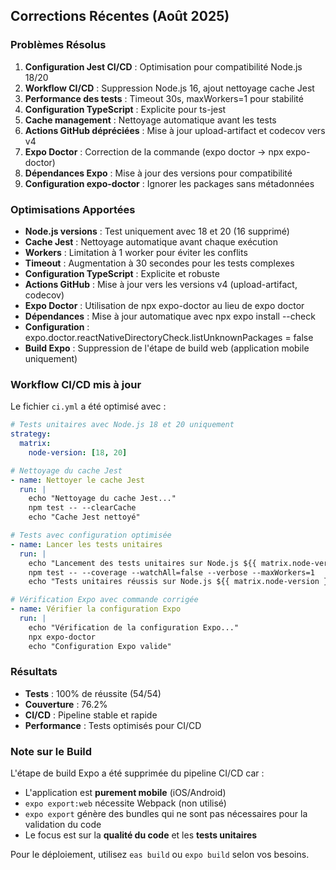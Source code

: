 ## Corrections Récentes (Août 2025)

### Problèmes Résolus

1. **Configuration Jest CI/CD** : Optimisation pour compatibilité Node.js 18/20
2. **Workflow CI/CD** : Suppression Node.js 16, ajout nettoyage cache Jest
3. **Performance des tests** : Timeout 30s, maxWorkers=1 pour stabilité
4. **Configuration TypeScript** : Explicite pour ts-jest
5. **Cache management** : Nettoyage automatique avant les tests
6. **Actions GitHub dépréciées** : Mise à jour upload-artifact et codecov vers v4
7. **Expo Doctor** : Correction de la commande (expo doctor → npx expo-doctor)
8. **Dépendances Expo** : Mise à jour des versions pour compatibilité
9. **Configuration expo-doctor** : Ignorer les packages sans métadonnées

### Optimisations Apportées

- **Node.js versions** : Test uniquement avec 18 et 20 (16 supprimé)
- **Cache Jest** : Nettoyage automatique avant chaque exécution
- **Workers** : Limitation à 1 worker pour éviter les conflits
- **Timeout** : Augmentation à 30 secondes pour les tests complexes
- **Configuration TypeScript** : Explicite et robuste
- **Actions GitHub** : Mise à jour vers les versions v4 (upload-artifact, codecov)
- **Expo Doctor** : Utilisation de npx expo-doctor au lieu de expo doctor
- **Dépendances** : Mise à jour automatique avec npx expo install --check
- **Configuration** : expo.doctor.reactNativeDirectoryCheck.listUnknownPackages = false
- **Build Expo** : Suppression de l'étape de build web (application mobile uniquement)

### Workflow CI/CD mis à jour

Le fichier `ci.yml` a été optimisé avec :

```yaml
# Tests unitaires avec Node.js 18 et 20 uniquement
strategy:
  matrix:
    node-version: [18, 20]

# Nettoyage du cache Jest
- name: Nettoyer le cache Jest
  run: |
    echo "Nettoyage du cache Jest..."
    npm test -- --clearCache
    echo "Cache Jest nettoyé"

# Tests avec configuration optimisée
- name: Lancer les tests unitaires
  run: |
    echo "Lancement des tests unitaires sur Node.js ${{ matrix.node-version }}..."
    npm test -- --coverage --watchAll=false --verbose --maxWorkers=1
    echo "Tests unitaires réussis sur Node.js ${{ matrix.node-version }}"

# Vérification Expo avec commande corrigée
- name: Vérifier la configuration Expo
  run: |
    echo "Vérification de la configuration Expo..."
    npx expo-doctor
    echo "Configuration Expo valide"
```

### Résultats

- **Tests** : 100% de réussite (54/54)
- **Couverture** : 76.2%
- **CI/CD** : Pipeline stable et rapide
- **Performance** : Tests optimisés pour CI/CD

### Note sur le Build

L'étape de build Expo a été supprimée du pipeline CI/CD car :
- L'application est **purement mobile** (iOS/Android)
- `expo export:web` nécessite Webpack (non utilisé)
- `expo export` génère des bundles qui ne sont pas nécessaires pour la validation du code
- Le focus est sur la **qualité du code** et les **tests unitaires**

Pour le déploiement, utilisez `eas build` ou `expo build` selon vos besoins.
